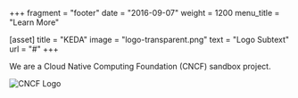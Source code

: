 +++
fragment = "footer"
date = "2016-09-07"
weight = 1200
menu_title = "Learn More"

[asset]
  title = "KEDA"
  image = "logo-transparent.png"
  text = "Logo Subtext"
  url = "#"
+++

We are a Cloud Native Computing Foundation (CNCF) sandbox project.

![CNCF Logo](./../../images/logo-cncf.svg)